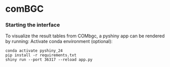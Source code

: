 # comBGC

### Starting the interface
To visualize the result tables from COMbgc, a pyshiny app can be rendered by running:
Activate conda environment (optional): 

    conda activate pyshiny_24
    pip install -r requirements.txt
    shiny run --port 36317 --reload app.py

